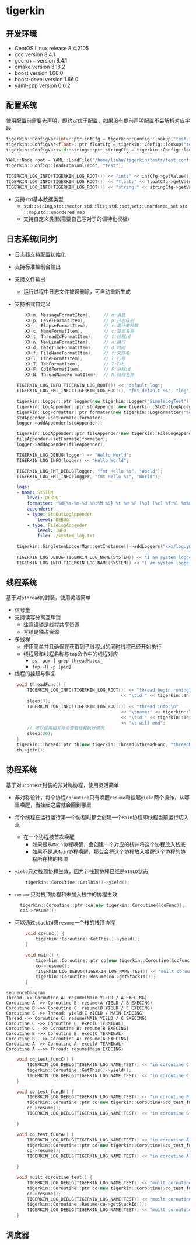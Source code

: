 # tigerkin

## 开发环境

* CentOS Linux release 8.4.2105
* gcc version 8.4.1
* gcc-c++ version 8.4.1
* cmake version 3.18.2
* boost version 1.66.0
* boost-devel version 1.66.0
* yaml-cpp version 0.6.2

## 配置系统

使用配置前需要先声明，即约定优于配置，如果没有提前声明配置不会解析对应字段

```cpp
tigerkin::ConfigVar<int>::ptr intCfg = tigerkin::Config::lookup("test.int", (int)8080, "int");
tigerkin::ConfigVar<float>::ptr floatCfg = tigerkin::Config::lookup("test.float", (float)10.2f, "float");
tigerkin::ConfigVar<std::string>::ptr stringCfg = tigerkin::Config::lookup("test.string", (std::string)"Hello", "string");

YAML::Node root = YAML::LoadFile("/home/liuhu/tigerkin/tests/test_conf.yml");
tigerkin::Config::loadFromYaml(root, "test");

TIGERKIN_LOG_INFO(TIGERKIN_LOG_ROOT()) << "int:" << intCfg->getValue();
TIGERKIN_LOG_INFO(TIGERKIN_LOG_ROOT()) << "float:" << floatCfg->getValue();
TIGERKIN_LOG_INFO(TIGERKIN_LOG_ROOT()) << "string:" << stringCfg->getValue();
```

* 支持`std`基本数据类型
	* `std::string`,`std::vector`,`std::list`,`std::set`,`set::unordered_set`,`std::map`,`std::unordered_map`
	* 支持自定义类型(需要自己写对于的偏特化模板)

## 日志系统(同步)

* 日志器支持配置初始化
* 支持标准控制台输出
* 支持文件输出
	* 运行过程中日志文件被误删除，可自动重新生成
* 支持格式自定义

    ```cpp
        XX(m, MessageFormatItem),     // m:消息
        XX(p, LevelFormatItem),       // p:日志级别
        XX(r, ElapseFormatItem),      // r:累计毫秒数
        XX(c, NameFormatItem),        // c:日志名称
        XX(t, ThreadIdFormatItem),    // t:线程id
        XX(n, NewLineFormatItem),     // n:换行
        XX(d, DateTimeFormatItem),    // d:时间
        XX(f, FileNameFormatItem),    // f:文件名
        XX(l, LineFormatItem),        // l:行号
        XX(T, TabFormatItem),         // T:Tab
        XX(F, CoIdFormatItem),        // F:协程id
        XX(N, ThreadNameFormatItem),  // N:线程名称
    ```

```cpp
	TIGERKIN_LOG_INFO(TIGERKIN_LOG_ROOT()) << "default log";
	TIGERKIN_LOG_FMT_INFO(TIGERKIN_LOG_ROOT(), "fmt default %s", "log");
```

```cpp
	tigerkin::Logger::ptr logger(new tigerkin::Logger("SimpleLogTest"));
	tigerkin::LogAppender::ptr stdAppender(new tigerkin::StdOutLogAppend());
	tigerkin::LogFormatter::ptr formater(new tigerkin::LogFormatter("%d{%Y-%m-%d %H:%M:%S} %t %N %F [%p] [%c] %f:%l %m%n"));
	stdAppender->setFormate(formater);
	logger->addAppender(stdAppender);

	tigerkin::LogAppender::ptr fileAppender(new tigerkin::FileLogAppend("./simpleLog.txt"));
	fileAppender->setFormate(formater);
	logger->addAppender(fileAppender);

	TIGERKIN_LOG_DEBUG(logger) << "Hello World";
	TIGERKIN_LOG_INFO(logger) << "Hello World";

	TIGERKIN_LOG_FMT_DEBUG(logger, "fmt Hello %s", "World");
	TIGERKIN_LOG_FMT_INFO(logger, "fmt Hello %s", "World");
```

```yml
	logs:
	- name: SYSTEM
		level: DEBUG
		formatter: "%d{%Y-%m-%d %H:%M:%S} %t %N %F [%p] [%c] %f:%l %m%n"
		appenders:
		- type: StdOutLogAppender
			level: DEBUG
		- type: FileLogAppender
			level: INFO
			file: ./system_log.txt
```

```cpp
	tigerkin::SingletonLoggerMgr::getInstance()->addLoggers("xxx/log.yml", "logs");
		
	TIGERKIN_LOG_DEBUG(TIGERKIN_LOG_NAME(SYSTEM)) << "I am system logger debug";
	TIGERKIN_LOG_INFO(TIGERKIN_LOG_NAME(SYSTEM)) << "I am system logger info";
```

## 线程系统

基于对`pthread`的封装，使用灵活简单

* 信号量
* 支持读写分离互斥锁
	* 注意读锁是线程共享资源
	* 写锁是独占资源
* 多线程
	* 使用简单并且确保在获取到子线程`id`的同时线程已经开始执行
	* 线程号和线程名称与`top`命令中的线程对应
		* `ps -aux | grep threadMutex_`
		* `top -H -p [pid]`
* 线程的挂起与恢复

```cpp
	void threadFunc() {
		TIGERKIN_LOG_INFO(TIGERKIN_LOG_ROOT()) << "thread begin runing\n"
											<< "\tid:" << tigerkin::Thread::GetThis()->getId(); 
		sleep(3);
		TIGERKIN_LOG_INFO(TIGERKIN_LOG_ROOT()) << "thread info:\n" 
											<< "\tname:" << tigerkin::Thread::GetName() << "\n"
											<< "\tid:" << tigerkin::Thread::GetThis()->getId()
											<< "\t will end";
		// 可以使用相关命令查看线程执行情况
		sleep(20);
	}
	tigerkin::Thread::ptr th(new tigerkin::Thread(&threadFunc, "threadMutex_" + std::to_string(i)));
	th->join();
```

## 协程系统

基于对`ucontext`封装的非对称协程，使用灵活简单

* 非对称设计，每个协程`coroutine`只有唤醒`resume`和挂起`yield`两个操作，从哪里唤醒，当挂起之后就会回到哪里
* 每个线程在运行运行第一个协程时都会创建一个`Main`协程即线程当前运行切入点
  * 在一个协程被首次唤醒
    * 如果是从`Main`协程唤醒，会创建一个对应的栈并将这个协程放入栈底
    * 如果不是从`Main`协程唤醒，那么会将这个协程放入唤醒这个协程的协程所在栈的栈顶
* `yield`只对栈顶协程生效，因为非栈顶协程已经是`YIELD`状态
  	```cpp
		tigerkin::Coroutine::GetThis()->yield();
  	```
* `resume`只对栈顶协程和未加入栈中的协程生效
  ```cpp
    tigerkin::Coroutine::ptr coA(new tigerkin::Coroutine(&coFunc));
    coA->resume();
  ```

* 可以通过`stackId`来`resume`一个栈的栈顶协程
	```cpp
    	void coFunc() {
			tigerkin::Coroutine::GetThis()->yield();
		}

		void main() {
			tigerkin::Coroutine::ptr co(new tigerkin::Coroutine(&coFunc));
			co->resume();
			TIGERKIN_LOG_DEBUG(TIGERKIN_LOG_NAME(TEST)) << "muilt coroutine test";
			tigerkin::Coroutine::Resume(co->getStackId());
		}
	```

```mermaid
sequenceDiagram
Thread ->> Coroutine A: resume(Main YIELD / A EXECING)
Coroutine A ->> Coroutine B: resume(A YIELD / B EXECING)
Coroutine B ->> Coroutine C: resume(B YIELD / C EXECING)
Coroutine C ->> Thread: yield(C YIELD / MAIN EXECING)
Thread ->> Coroutine C: resume(MAIN YIELD / C EXECING)
Coroutine C ->> Coroutine C: exec(C TERMINAL)
Coroutine C -->> Coroutine B: resume(B EXECING)
Coroutine B ->> Coroutine B: exec(C TERMINAL)
Coroutine B -->> Coroutine A: resume(A EXECING)
Coroutine A ->> Coroutine A: exec(A TERMINAL)
Coroutine A -->> Thread: resume(Main EXECING)
```

```cpp
  	void co_test_funcC() {
		TIGERKIN_LOG_DEBUG(TIGERKIN_LOG_NAME(TEST)) << "in coroutine C start";
		tigerkin::Coroutine::GetThis()->yield();
		TIGERKIN_LOG_DEBUG(TIGERKIN_LOG_NAME(TEST)) << "in coroutine C end";
	}

	void co_test_funcB() {
		TIGERKIN_LOG_DEBUG(TIGERKIN_LOG_NAME(TEST)) << "in coroutine B start";
		tigerkin::Coroutine::ptr co(new tigerkin::Coroutine(&co_test_funcC));
		co->resume();
		TIGERKIN_LOG_DEBUG(TIGERKIN_LOG_NAME(TEST)) << "in coroutine B end";

	}

	void co_test_funcA() {
		TIGERKIN_LOG_DEBUG(TIGERKIN_LOG_NAME(TEST)) << "in coroutine A start";
		tigerkin::Coroutine::ptr co(new tigerkin::Coroutine(&co_test_funcB));
		co->resume();
		TIGERKIN_LOG_DEBUG(TIGERKIN_LOG_NAME(TEST)) << "in coroutine A end";

	}

	void muilt_coroutine_test() {
		TIGERKIN_LOG_DEBUG(TIGERKIN_LOG_NAME(TEST)) << "muilt coroutine test start";
		tigerkin::Coroutine::ptr co(new tigerkin::Coroutine(&co_test_funcA));
		co->resume();
		TIGERKIN_LOG_DEBUG(TIGERKIN_LOG_NAME(TEST)) << "muilt coroutine test";
		tigerkin::Coroutine::Resume(co->getStackId());
		TIGERKIN_LOG_DEBUG(TIGERKIN_LOG_NAME(TEST)) << "muilt coroutine test end";
	}
```

## 调度器

